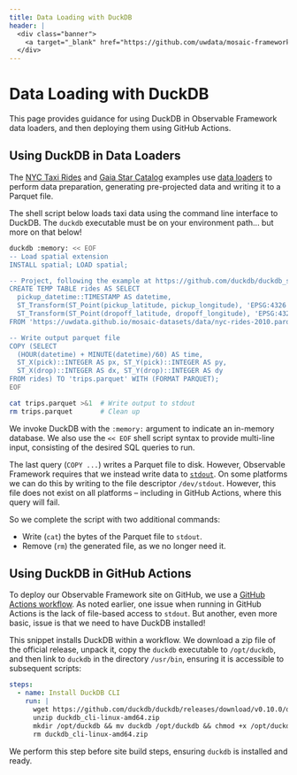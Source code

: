 ```yaml
---
title: Data Loading with DuckDB
header: |
  <div class="banner">
    <a target="_blank" href="https://github.com/uwdata/mosaic-framework-example/blob/main/docs/data-loading.md?plain=1"><span>View source ↗</span></a>
  </div>
---
```


# Data Loading with DuckDB

This page provides guidance for using DuckDB in Observable Framework data loaders, and then deploying them using GitHub Actions.

## Using DuckDB in Data Loaders

The [NYC Taxi Rides](nyc-taxi-rides) and [Gaia Star Catalog](gaia-star-catalog) examples use [data loaders](https://observablehq.com/framework/loaders) to perform data preparation, generating pre-projected data and writing it to a Parquet file.

The shell script below loads taxi data using the command line interface to DuckDB.
The `duckdb` executable must be on your environment path... but more on that below!

```sh
duckdb :memory: << EOF
-- Load spatial extension
INSTALL spatial; LOAD spatial;

-- Project, following the example at https://github.com/duckdb/duckdb_spatial
CREATE TEMP TABLE rides AS SELECT
  pickup_datetime::TIMESTAMP AS datetime,
  ST_Transform(ST_Point(pickup_latitude, pickup_longitude), 'EPSG:4326', 'ESRI:102718') AS pick,
  ST_Transform(ST_Point(dropoff_latitude, dropoff_longitude), 'EPSG:4326', 'ESRI:102718') AS drop
FROM 'https://uwdata.github.io/mosaic-datasets/data/nyc-rides-2010.parquet';

-- Write output parquet file
COPY (SELECT
  (HOUR(datetime) + MINUTE(datetime)/60) AS time,
  ST_X(pick)::INTEGER AS px, ST_Y(pick)::INTEGER AS py,
  ST_X(drop)::INTEGER AS dx, ST_Y(drop)::INTEGER AS dy
FROM rides) TO 'trips.parquet' WITH (FORMAT PARQUET);
EOF

cat trips.parquet >&1  # Write output to stdout
rm trips.parquet       # Clean up
```

We invoke DuckDB with the `:memory:` argument to indicate an in-memory database.
We also use the `<< EOF` shell script syntax to provide multi-line input, consisting of the desired SQL queries to run.

The last query (`COPY ...`) writes a Parquet file to disk.
However, Observable Framework requires that we instead write data to [`stdout`](https://en.wikipedia.org/wiki/Standard_streams#Standard_output_(stdout)).
On some platforms we can do this by writing to the file descriptor `/dev/stdout`.
However, this file does not exist on all platforms &ndash; including in GitHub Actions, where this query will fail.

So we complete the script with two additional commands:

- Write (`cat`) the bytes of the Parquet file to `stdout`.
- Remove (`rm`) the generated file, as we no longer need it.

## Using DuckDB in GitHub Actions

To deploy our Observable Framework site on GitHub, we use a [GitHub Actions workflow](https://github.com/uwdata/mosaic-framework-example/blob/main/.github/workflows/deploy.yml).
As noted earlier, one issue when running in GitHub Actions is the lack of file-based access to `stdout`.
But another, even more basic, issue is that we need to have DuckDB installed!

This snippet installs DuckDB within a workflow.
We download a zip file of the official release, unpack it, copy the `duckdb` executable to `/opt/duckdb`, and then link to `duckdb` in the directory `/usr/bin`, ensuring it is accessible to subsequent scripts:

```yaml
steps:
  - name: Install DuckDB CLI
    run: |
      wget https://github.com/duckdb/duckdb/releases/download/v0.10.0/duckdb_cli-linux-amd64.zip
      unzip duckdb_cli-linux-amd64.zip
      mkdir /opt/duckdb && mv duckdb /opt/duckdb && chmod +x /opt/duckdb/duckdb && sudo ln -s /opt/duckdb/duckdb /usr/bin/duckdb
      rm duckdb_cli-linux-amd64.zip
```

We perform this step before site build steps, ensuring `duckdb` is installed and ready.